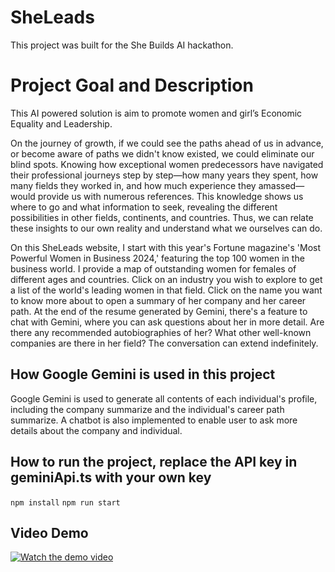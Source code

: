 # SheLeads

This project was built for the She Builds AI hackathon. 

# Project Goal and Description
This AI powered solution is aim to promote women and girl’s Economic Equality and Leadership.

On the journey of growth, if we could see the paths ahead of us in advance, or become aware of paths we didn't know existed, 
we could eliminate our blind spots.
Knowing how exceptional women predecessors have navigated their professional journeys 
step by step—how many years they spent, how many fields they worked in,
and how much experience they amassed—would provide us with numerous references. 
This knowledge shows us where to go and what information to seek, 
revealing the different possibilities in other fields, continents, and countries.
Thus, we can relate these insights to our own reality and understand what we ourselves can do. 

On this SheLeads website, I start with this year's Fortune magazine's 'Most Powerful Women in Business 2024,' featuring the top 100 women in the business world. 
I provide a map of outstanding women for females of different ages and countries. 
Click on an industry you wish to explore to get a list of the world's leading women in that field. 
Click on the name you want to know more about to open a summary of her company and her career path.
At the end of the resume generated by Gemini, there's a feature to chat with Gemini, where you can ask questions about her in more detail. 
Are there any recommended autobiographies of her? What other well-known companies are there in her field? 
The conversation can extend indefinitely.


## How Google Gemini is used in this project
Google Gemini is used to generate all contents of each individual's profile, including the company summarize  and the individual's career path summarize.
A chatbot is also implemented to enable user to ask more details about the company and individual.


## How to run the project, replace the API key in geminiApi.ts with your own key
`npm install`
`npm run start`

## Video Demo
[![Watch the demo video](http://img.youtube.com/vi/fAtWd7KVOUE/0.jpg)](https://youtu.be/fAtWd7KVOUE)
